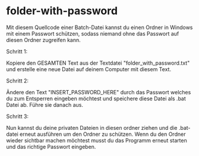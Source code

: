 # folder-with-password

Mit diesem Quellcode einer Batch-Datei kannst du einen Ordner in Windows mit einem Passwort schützen, sodass niemand ohne das Passwort auf diesen Ordner zugreifen kann.

Schritt 1:

Kopiere den GESAMTEN Text aus der Textdatei "folder_with_password.txt" und erstelle eine neue Datei auf deinem Computer mit diesem Text.

Schritt 2:

Ändere den Text "INSERT_PASSWORD_HERE" durch das Passwort welches du zum Entsperren eingeben möchtest und speichere diese Datei als .bat Datei ab. Führe sie danach aus.

Schritt 3:

Nun kannst du deine privaten Dateien in diesen ordner ziehen und die .bat-datei erneut ausführen um den Ordner zu schützen. Wenn du den Ordner wieder sichtbar machen möchtest musst du das Programm erneut starten und das richtige Passwort eingeben.
